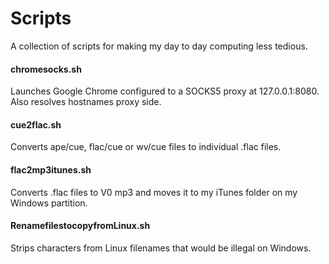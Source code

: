 Scripts
=======

A collection of scripts for making my day to day computing less tedious.

#### chromesocks.sh

Launches Google Chrome configured to a SOCKS5 proxy at 127.0.0.1:8080. Also resolves hostnames proxy side.

#### cue2flac.sh

Converts ape/cue, flac/cue or wv/cue files to individual .flac files.

#### flac2mp3itunes.sh

Converts .flac files to V0 mp3 and moves it to my iTunes folder on my Windows partition.

#### RenamefilestocopyfromLinux.sh

Strips characters from Linux filenames that would be illegal on Windows.

